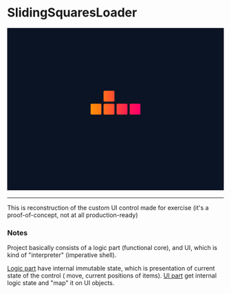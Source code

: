 # SlidingSquaresLoader

![demo](demo.gif)

***

This is reconstruction of the custom UI control made for exercise (it's a proof-of-concept, not at all production-ready)

### Notes
Project basically consists of a logic part (functional core), and UI, which 
is kind of "interpreter" (imperative shell).

[Logic part](https://github.com/trolmark/SlidingSquaresLoader/blob/master/SnakeProgressIndicator/Logic.swift) have internal immutable state, which is presentation of current state of the control ( move, current positions of items).
[UI part](https://github.com/trolmark/SlidingSquaresLoader/blob/master/SnakeProgressIndicator/UIControl.swift) get internal logic state and "map" it on UI objects.




